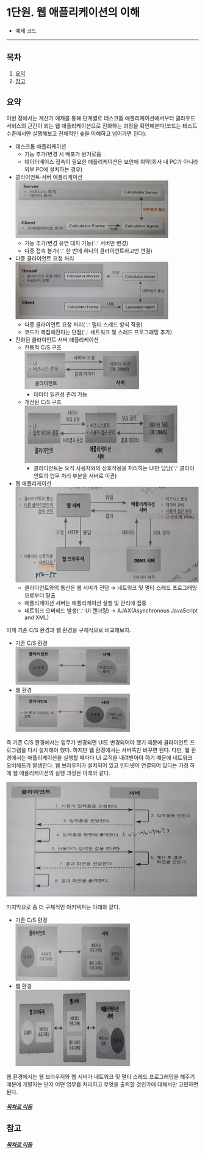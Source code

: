 1단원. 웹 애플리케이션의 이해
=====
* 예제 코드
- - -
## 목차
1. [요약](#요약)
2. [참고](#참고)

## 요약
이번 장에서는 계산기 예제를 통해 단계별로 데스크톱 애플리케이션에서부터 클라우드 서비스의 근간이 되는 웹 애플리케이션으로 진화하는 과정을 확인해본다(코드는 테스트 수준에서만 실행해보고 전체적인 숲을 이해하고 넘어가면 된다).

* 데스크톱 애플리케이션
	* 기능 추가/변경 시 배포가 번거로움
	* 데이터베이스 접속이 필요한 애플리케이션은 보안에 취약(회사 내 PC가 아니라 외부 PC에 설치하는 경우)
* 클라이언트·서버 애플리케이션  
	<img src="../img/ch_1_01.jpg" width="400" height="150"></br>
	* 기능 추가/변경 유연 대처 가능(∵ 서버만 변경)
	* 다중 접속 불가(∵ 한 번에 하나의 클라이언트하고만 연결)
* 다중 클라이언트 요청 처리  
	<img src="../img/ch_1_02.jpg" width="400" height="150"></br>
	* 다중 클라이언트 요청 처리(∵ 멀티 스레드 방식 적용)
	* 코드가 복잡해진다는 단점(∵ 네트워크 및 스레드 프로그래밍 추가)
* 진화된 클라이언트·서버 애플리케이션
	* 전통적 C/S 구조  
		<img src="../img/ch_1_03.jpg" width="300" height="100"></br>
		* 데이터 일관성 관리 가능
	* 개선된 C/S 구조  
		<img src="../img/ch_1_04.jpg" width="400" height="150"></br>
		* 클라이언트는 오직 사용자와의 상호작용을 처리하는 UI만 담당(∵ 클라이언트의 업무 처리 부분을 서버로 이관)
* 웹 애플리케이션  
	<img src="../img/ch_1_05.jpg" width="500" height="250"></br>
	* 클라이언트와의 통신은 웹 서버가 전담 → 네트워크 및 멀티 스레드 프로그래밍으로부터 탈출
	* 애플리케이션 서버는 애플리케이션 실행 및 관리에 집중
	* 네트워크 오버헤드 발생(∵ UI 렌더링) → AJAX(Asynchronous JavaScript and XML)

이제 기존 C/S 환경과 웹 환경을 구체적으로 비교해보자.

* 기존 C/S 환경  
	<img src="../img/ch_1_06.jpg" width="300" height="100"></br>
* 웹 환경  
	<img src="../img/ch_1_07.jpg" width="300" height="100"></br>

즉 기존 C/S 환경에서는 업무가 변경되면 UI도 변경되어야 했기 때문에 클라이언트 프로그램을 다시 설치해야 했다. 하지만 웹 환경에서는 서버쪽만 바꾸면 된다. 다만, 웹 환경에서는 애플리케이션을 실행할 때마다 UI 로직을 내려받아야 하기 때문에 네트워크 오버헤드가 발생한다. 웹 브라우저가 설치되어 있고 인터넷이 연결되어 있다는 가정 하에 웹 애플리케이션의 실행 과정은 아래와 같다.

<img src="../img/ch_1_08.jpg" width="500" height="300"></br>

마지막으로 좀 더 구체적인 아키텍처는 아래와 같다.

* 기존 C/S 환경  
	<img src="../img/ch_1_09.jpg" width="300" height="150"></br>
* 웹 환경  
	<img src="../img/ch_1_10.jpg" width="300" height="200"></br>

웹 환경에서는 웹 브라우저와 웹 서버가 네트워크 및 멀티 스레드 프로그래밍을 해주기 때문에 개발자는 단지 어떤 업무를 처리하고 무엇을 출력할 것인가에 대해서만 고민하면 된다.

##### [목차로 이동](#목차)

## 참고


##### [목차로 이동](#목차)